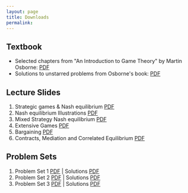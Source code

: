 ```yaml
---
layout: page
title: Downloads
permalink: 
---
```


## Textbook

- Selected chapters from "An Introduction to Game Theory" by Martin Osborne: [PDF](https://www.economics.utoronto.ca/osborne/igt/nash.pdf)
- Solutions to unstarred problems from Osborne's book: [PDF](https://www.economics.utoronto.ca/osborne/igt/solsp5.pdf)


## Lecture Slides

1. Strategic games & Nash equilibrium [PDF](https://drive.google.com/uc?export=download&id=1StvFev88Y4miOZidd7grptv1Cjnz2Njz)
2. Nash equilibrium Illustrations [PDF](https://drive.google.com/uc?export=download&id=1q0ZQP-GktYoK6V4fnAhP2-366UidDkIF)
3. Mixed Strategy Nash equilibrium [PDF](https://drive.google.com/uc?export=download&id=1Fl2Wjm4z0DKYre9jMzQVjes69q8kB8c9)
4. Extensive Games [PDF](https://drive.google.com/uc?export=download&id=1NlDvOZhW5ZdEWxOg8UzDY_EYCoFfcd8h)
5. Bargaining [PDF](https://drive.google.com/uc?export=download&id=1gxZdGgzNKbhJhglBE4EtK770DkKmm060)
6. Contracts, Mediation and Correlated Equilibrium [PDF](https://drive.google.com/uc?export=download&id=1kL_DK1eEQF5rWPfTouLWxBOPaHC1TgzB)


## Problem Sets

1. Problem Set 1 [PDF](https://drive.google.com/uc?export=download&id=1SeTSwED0jVzKSH0eYwg3exo7-8QiJ84H) \| Solutions [PDF](https://drive.google.com/uc?export=download&id=1E29oqnhArIosxUm6f-OATshnZ6qKKCOL)
2. Problem Set 2 [PDF](https://drive.google.com/uc?export=download&id=1NSPfsDmp7Q0Mzv1hybmvZsk9xe6Ep1vl) \| Solutions [PDF](https://drive.google.com/uc?export=download&id=1Vn2o62g5JPNlEprPeHyy21T1mAsIqkh1)
3. Problem Set 3 [PDF](https://drive.google.com/uc?export=download&id=1qeXMg5Ji1yHHocPz-TFeV2Y5ufmRysri)
\| Solutions [PDF](https://drive.google.com/uc?export=download&id=1uxoxao09cg6C-jfCTGGtpEZ7ICJtwwwR)